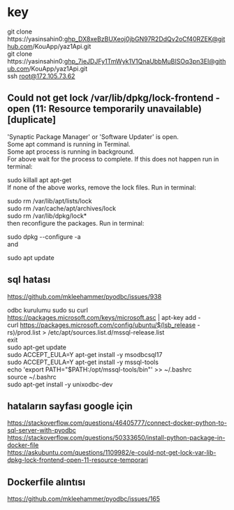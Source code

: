 # key
git clone https://yasinsahin0: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@github.com/KouApp/yaz1Api.git  
git clone https://yasinsahin0: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@github.com/KouApp/yaz1Api.git  
ssh root@172.105.73.62
## Could not get lock /var/lib/dpkg/lock-frontend - open (11: Resource temporarily unavailable) [duplicate]

'Synaptic Package Manager' or 'Software Updater' is open.  
Some apt command is running in Terminal.  
Some apt process is running in background.  
For above wait for the process to complete. If this does not happen run in terminal:  
 
sudo killall apt apt-get  
If none of the above works, remove the lock files. Run in terminal:  

sudo rm /var/lib/apt/lists/lock  
sudo rm /var/cache/apt/archives/lock  
sudo rm /var/lib/dpkg/lock*  
then reconfigure the packages. Run in terminal:  
  
sudo dpkg --configure -a  
and  
 
sudo apt update  




## sql hatası

https://github.com/mkleehammer/pyodbc/issues/938

odbc kurulumu
sudo su
curl https://packages.microsoft.com/keys/microsoft.asc | apt-key add -  
curl https://packages.microsoft.com/config/ubuntu/$(lsb_release -rs)/prod.list > /etc/apt/sources.list.d/mssql-release.list  
exit  
sudo apt-get update  
sudo ACCEPT_EULA=Y apt-get install -y msodbcsql17  
sudo ACCEPT_EULA=Y apt-get install -y mssql-tools  
echo 'export PATH="$PATH:/opt/mssql-tools/bin"' >> ~/.bashrc  
source ~/.bashrc  
sudo apt-get install -y unixodbc-dev  


## hataların sayfası google için
https://stackoverflow.com/questions/46405777/connect-docker-python-to-sql-server-with-pyodbc  
https://stackoverflow.com/questions/50333650/install-python-package-in-docker-file  
https://askubuntu.com/questions/1109982/e-could-not-get-lock-var-lib-dpkg-lock-frontend-open-11-resource-temporari  

## Dockerfile alıntısı  
https://github.com/mkleehammer/pyodbc/issues/165  
